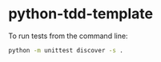 # python-tdd-template
To run tests from the command line:
```sh
python -m unittest discover -s .
```
